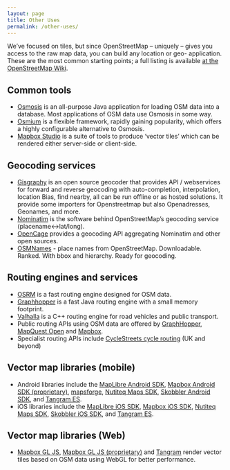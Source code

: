 ```yaml
---
layout: page
title: Other Uses
permalink: /other-uses/
---
```


We’ve focused on tiles, but since OpenStreetMap – uniquely – gives you access to the raw map data, you can build any location or geo- application. These are the most common starting points; a full listing is available [at the OpenStreetMap Wiki](http://wiki.openstreetmap.org/wiki/Frameworks).

## Common tools
* [Osmosis](http://wiki.openstreetmap.org/wiki/Osmosis) is an all-purpose Java application for loading OSM data into a database. Most applications of OSM data use Osmosis in some way.
* [Osmium](http://wiki.openstreetmap.org/wiki/Osmium) is a flexible framework, rapidly gaining popularity, which offers a highly configurable alternative to Osmosis.
* [Mapbox Studio](https://www.mapbox.com/mapbox-studio/) is a suite of tools to produce ‘vector tiles’ which can be rendered either server-side or client-side.

## Geocoding services
* [Gisgraphy](https://www.gisgraphy.com) is an open source geocoder that provides API / webservices for forward and reverse geocoding with auto-completion, interpolation, location Bias, find nearby, all can be run offline or as hosted solutions. It provide some importers for Openstreetmap but also Openadresses, Geonames, and more.
* [Nominatim](https://nominatim.org) is the software behind OpenStreetMap’s geocoding service (placename<->lat/long).
* [OpenCage](https://opencagedata.com/) provides a geocoding API aggregating Nominatim and other open sources.
* [OSMNames](https://osmnames.org/) - place names from OpenStreetMap. Downloadable. Ranked. With bbox and hierarchy. Ready for geocoding.

## Routing engines and services
* [OSRM](http://project-osrm.org/) is a fast routing engine designed for OSM data.
* [Graphhopper](https://github.com/graphhopper/graphhopper/) is a fast Java routing engine with a small memory footprint.
* [Valhalla](https://valhalla.readthedocs.io/en/latest/) is a C++ routing engine for road vehicles and public transport.
* Public routing APIs using OSM data are offered by [GraphHopper](https://www.graphhopper.com/products/), [MapQuest Open](http://open.mapquestapi.com/directions/) and [Mapbox](https://www.mapbox.com/directions/).
* Specialist routing APIs include [CycleStreets cycle routing](https://www.cyclestreets.net/api/) (UK and beyond)

## Vector map libraries (mobile)
* Android libraries include the [MapLibre Android SDK](https://maplibre.org/projects/maplibre-native/), [Mapbox Android SDK (proprietary)](https://www.mapbox.com/android-sdk/), [mapsforge](http://mapsforge.org/), [Nutiteq Maps SDK](https://developer.nutiteq.com/), [Skobbler Android SDK](http://developer.skobbler.com/), and [Tangram ES](https://github.com/tangrams/tangram-es/).
* iOS libraries include the [MapLibre iOS SDK](https://maplibre.org/projects/maplibre-native/), [Mapbox iOS SDK](https://www.mapbox.com/ios-sdk/), [Nutiteq Maps SDK](https://developer.nutiteq.com/), [Skobbler iOS SDK](http://developer.skobbler.com/), and [Tangram ES](https://github.com/tangrams/tangram-es/).

## Vector map libraries (Web)
* [Mapbox GL JS](https://maplibre.org/projects/maplibre-gl-js/), [Mapbox GL JS (proprietary)](https://www.mapbox.com/mapbox-gl-js/) and [Tangram](http://tangrams.github.io/tangram/) render vector tiles based on OSM data using WebGL for better performance.
